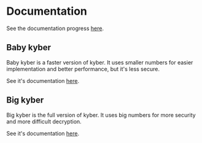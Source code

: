 # Documentation

See the documentation progress [here](../README.md#added-documentation).

## Baby kyber
Baby kyber is a faster version of kyber. It uses smaller numbers for easier implementation and better performance, but it's less secure.

See it's documentation [here](./baby.md).

## Big kyber
Big kyber is the full version of kyber. It uses big numbers for more security and more difficult decryption.

See it's documentation [here](./big.md).
